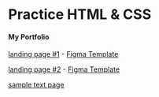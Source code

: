 # Practice HTML & CSS

#### My Portfolio
[landing page #1](https://keystas.github.io/portfolio/landing-1/) - [Figma Template](https://www.figma.com/file/mPoZSjSmEwP1kSLbHmwzPA/landing-1)  

[landing page #2](https://keystas.github.io/portfolio/landing-2/) - [Figma Template](https://www.figma.com/file/73Nv4p307ZJWRHE4hChMN3/landing-2) 

[sample text page](https://keystas.github.io/portfolio/easy_blog/)


